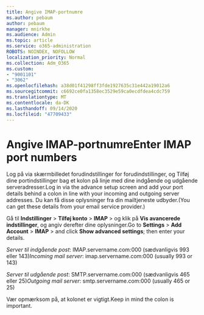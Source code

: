 ```yaml
---
title: Angive IMAP-portnumre
ms.author: pebaum
author: pebaum
manager: mnirkhe
ms.audience: Admin
ms.topic: article
ms.service: o365-administration
ROBOTS: NOINDEX, NOFOLLOW
localization_priority: Normal
ms.collection: Adm_O365
ms.custom:
- "9001101"
- "3062"
ms.openlocfilehash: a38d01f41298ff3fde1927635c31e442a19012a6
ms.sourcegitcommit: c6692ce0fa1358ec3529e59ca0ecdfdea4cdc759
ms.translationtype: MT
ms.contentlocale: da-DK
ms.lasthandoff: 09/14/2020
ms.locfileid: "47709433"
---
```

# <a name="enter-imap-port-numbers"></a><span data-ttu-id="2d10e-102">Angive IMAP-portnumre</span><span class="sxs-lookup"><span data-stu-id="2d10e-102">Enter IMAP port numbers</span></span>

<span data-ttu-id="2d10e-103">Log på via skærmbilledet forudindstillinger for forudindstillinger, og Tilføj dine portindstillinger bag et kolon på linje med dine indgående og udgående serveradresser.</span><span class="sxs-lookup"><span data-stu-id="2d10e-103">Log in via the advance setup screen and add your port details behind a colon in line with your incoming and outgoing server addresses.</span></span> <span data-ttu-id="2d10e-104">Du kan få disse oplysninger fra din mailtjeneste udbyder.</span><span class="sxs-lookup"><span data-stu-id="2d10e-104">(You can get these details from your email service provider.)</span></span> 

<span data-ttu-id="2d10e-105">Gå til **Indstillinger**  >  **Tilføj konto**  >  **IMAP** > og klik på **Vis avancerede indstillinger**, og angiv derefter dine oplysninger.</span><span class="sxs-lookup"><span data-stu-id="2d10e-105">Go to **Settings** > **Add Account** > **IMAP** > and click **Show advanced settings**; then enter your details.</span></span> 

<span data-ttu-id="2d10e-106">*Server til indgående post*: IMAP.servername.com:000 (sædvanligvis 993 eller 143)</span><span class="sxs-lookup"><span data-stu-id="2d10e-106">*Incoming mail server*: imap.servername.com:000 (usually 993 or 143)</span></span> 

<span data-ttu-id="2d10e-107">*Server til udgående post*: SMTP.servername.com:000 (sædvanligvis 465 eller 25)</span><span class="sxs-lookup"><span data-stu-id="2d10e-107">*Outgoing mail server*: smtp.servername.com:000 (usually 465 or 25)</span></span> 

<span data-ttu-id="2d10e-108">Vær opmærksom på, at kolonet er vigtigt.</span><span class="sxs-lookup"><span data-stu-id="2d10e-108">Keep in mind the colon is important.</span></span> 
